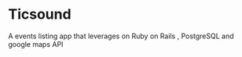 <h1>Ticsound</h1>

A events listing app that leverages on Ruby on Rails , PostgreSQL and google maps API

